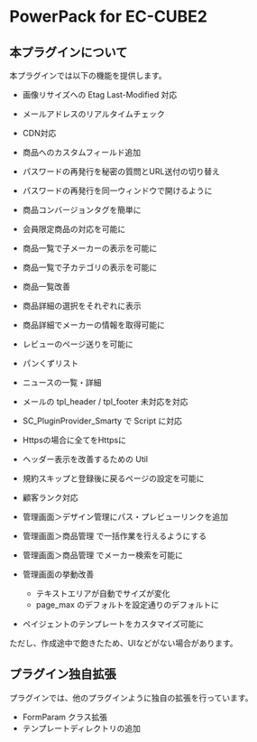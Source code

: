 PowerPack for EC-CUBE2
======================

本プラグインについて
-----------------

本プラグインでは以下の機能を提供します。

- 画像リサイズへの Etag Last-Modified 対応
- メールアドレスのリアルタイムチェック
- CDN対応
- 商品へのカスタムフィールド追加
- パスワードの再発行を秘密の質問とURL送付の切り替え
- パスワードの再発行を同一ウィンドウで開けるように
- 商品コンバージョンタグを簡単に
- 会員限定商品の対応を可能に
- 商品一覧で子メーカーの表示を可能に
- 商品一覧で子カテゴリの表示を可能に
- 商品一覧改善
- 商品詳細の選択をそれぞれに表示
- 商品詳細でメーカーの情報を取得可能に
- レビューのページ送りを可能に
- パンくずリスト
- ニュースの一覧・詳細
- メールの tpl_header / tpl_footer 未対応を対応
- SC_PluginProvider_Smarty で Script に対応
- Httpsの場合に全てをHttpsに
- ヘッダー表示を改善するための Util
- 規約スキップと登録後に戻るページの設定を可能に
- 顧客ランク対応

- 管理画面＞デザイン管理にパス・プレビューリンクを追加
- 管理画面＞商品管理 で一括作業を行えるようにする
- 管理画面＞商品管理 でメーカー検索を可能に
- 管理画面の挙動改善
    - テキストエリアが自動でサイズが変化
    - page_max のデフォルトを設定通りのデフォルトに

- ペイジェントのテンプレートをカスタマイズ可能に

ただし、作成途中で飽きたため、UIなどがない場合があります。


プラグイン独自拡張
---------------

プラグインでは、他のプラグインように独自の拡張を行っています。

- FormParam クラス拡張
- テンプレートディレクトリの追加

